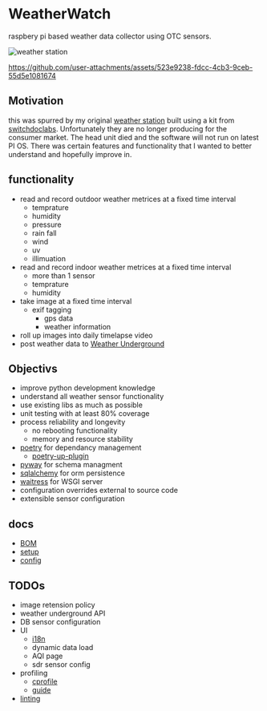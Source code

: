 # WeatherWatch
raspbery pi based weather data collector using OTC sensors.

![weather station](docs/img/station_full.jpg?raw=true)



https://github.com/user-attachments/assets/523e9238-fdcc-4cb3-9ceb-55d5e1081674



## Motivation
this was spurred by my original [weather station](https://github.com/tim-oe/SkyWeather2) built using a kit from [switchdoclabs](https://github.com/switchdoclabs/SDL_Pi_SkyWeather2). Unfortunately they are no longer producing for the consumer market. The head unit died and the software will not run on latest PI OS. There was certain features and functionality that I wanted to better understand and hopefully improve in.

## functionality
- read and record outdoor weather metrices at a fixed time interval
    - temprature
    - humidity
    - pressure
    - rain fall
    - wind
    - uv
    - illimuation 
- read and record indoor weather metrices at a fixed time interval
    - more than 1 sensor
    - temprature
    - humidity
- take image at a fixed time interval
    - exif tagging
        - gps data
        - weather information
- roll up images into daily timelapse video        
- post weather data to [Weather Underground](https://support.weather.com/s/article/PWS-Upload-Protocol?language=en_US)

## Objectivs
- improve python development knowledge
- understand all weather sensor functionality 
- use existing libs as much as possible
- unit testing with at least 80% coverage
- process reliability and longevity
    - no rebooting functionality
    - memory and resource stability
- [poetry](https://python-poetry.org/docs/) for dependancy management
    - [poetry-up-plugin](https://github.com/MousaZeidBaker/poetry-plugin-up)
- [pyway](https://github.com/sergiosbx/pyway) for schema managment
- [sqlalchemy](https://docs.sqlalchemy.org/en/20/) for orm persistence
- [waitress](https://docs.pylonsproject.org/projects/waitress/en/latest/) for WSGI server
- configuration overrides external to source code
- extensible sensor configuration

## docs
- [BOM](/docs/BOM.md)
- [setup](/docs/SETUP.md)
- [config](/docs/CONFIG.md)

## TODOs
- image retension policy
- weather underground API
- DB sensor configuration    
- UI
    - [i18n](https://github.com/marcanuy/python-i18n-skel)
    - dynamic data load
    - AQI page
    - sdr sensor config
- profiling
    - [cprofile](https://docs.python.org/3/library/profile.html#module-cProfile)
    - [guide](https://www.turing.com/kb/python-code-with-cprofile)
- [linting](https://github.com/pylint-dev/pylint)
